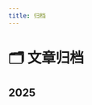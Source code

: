 ```yaml
---
title: 归档
---
```


<script setup>
const posts = {
  "2025": [
    {
      "title": "你好，VitePress！",
      "date": "2025-05-27",
      "description": "从零开始搭建一个 VitePress 博客",
      "tags": [
        "vitepress",
        "博客"
      ],
      "link": "/posts/2025/2025052701/"
    },
    {
      "title": "如何将 VitePress 项目部署到 GitHub Pages",
      "date": "2025-05-27",
      "description": "手把手教你如何使用 GitHub Pages 免费托管 VitePress 静态站点",
      "tags": [
        "vitepress",
        "部署",
        "github-pages"
      ],
      "link": "/posts/2025/2025052702/"
    },
    {
      "title": "使用 Vue 3 Composition API 的实践",
      "date": "2025-05-27",
      "description": "初学者如何理解并应用 Vue 3 Composition API 的基本用法和优势",
      "tags": [
        "vue3",
        "composition-api",
        "前端"
      ],
      "link": "/posts/2025/2025052703/"
    }
  ]
}
</script>

# 🗂️ 文章归档


## 2025
<PostCard
  v-for="post in posts['2025']"
  :key="post.link"
  v-bind="post"
/>
